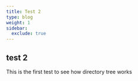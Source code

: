 ```yaml
---
title: Test 2
type: blog
weight: 1
sidebar:
  exclude: true
---
```


## test 2
This is the first test to see how directory tree works

